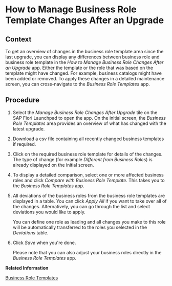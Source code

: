 <!-- loio4d0c7453e8304942bcecb5bb5e6b72e7 -->

# How to Manage Business Role Template Changes After an Upgrade



## Context

To get an overview of changes in the business role template area since the last upgrade, you can display any differences between business role and business role template in the *How to Manage Business Role Changes After an Upgrade* app. Either the template or the role that was based on the template might have changed. For example, business catalogs might have been added or removed. To apply these changes in a detailed maintenance screen, you can cross-navigate to the *Business Role Templates* app.



## Procedure

1.  Select the *Manage Business Role Changes After Upgrade* tile on the SAP Fiori Launchpad to open the app. On the initial screen, the *Business Role Templates* area provides an overview of what has changed with the latest upgrade.

2.  Download a csv file containing all recently changed business templates if required.

3.  Click on the required business role template for details of the changes. The type of change \(for example *Different from Business Roles*\) is already displayed on the initial screen.

4.  To display a detailed comparison, select one or more affected business roles and click *Compare with Business Role Template*. This takes you to the *Business Role Templates* app.

5.  All deviations of the business roles from the business role templates are displayed in a table. You can click *Apply All* if you want to take over all of the changes. Alternatively, you can go through the list and select deviations you would like to apply.

    You can define one role as leading and all changes you make to this role will be automatically transferred to the roles you selected in the *Deviations* table.

6.  Click *Save* when you're done.

    Please note that you can also adjust your business roles directly in the *Business Role Templates* app.


**Related Information**  


[Business Role Templates](business-role-templates-223dfd3.md "You can use this app to you get an overview of the business role templates delivered by SAP.")

